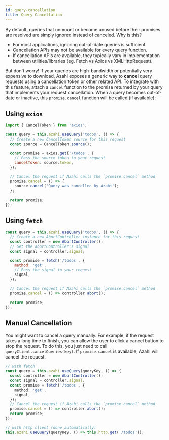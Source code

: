 ```yaml
---
id: query-cancellation
title: Query Cancellation
---
```


By default, queries that unmount or become unused before their promises are resolved are simply ignored instead of canceled. Why is this?

- For most applications, ignoring out-of-date queries is sufficient.
- Cancellation APIs may not be available for every query function.
- If cancellation APIs are available, they typically vary in implementation between utilities/libraries (eg. Fetch vs Axios vs XMLHttpRequest).

But don't worry! If your queries are high-bandwidth or potentially very expensive to download, Azahi exposes a generic way to **cancel** query requests using a cancellation token or other related API. To integrate with this feature, attach a `cancel` function to the promise returned by your query that implements your request cancellation. When a query becomes out-of-date or inactive, this `promise.cancel` function will be called (if available):

## Using `axios`

```js
import { CancelToken } from 'axios';

const query = this.azahi.useQuery('todos', () => {
  // Create a new CancelToken source for this request
  const source = CancelToken.source();

  const promise = axios.get('/todos', {
    // Pass the source token to your request
    cancelToken: source.token,
  });

  // Cancel the request if Azahi calls the `promise.cancel` method
  promise.cancel = () => {
    source.cancel('Query was cancelled by Azahi');
  };

  return promise;
});
```

## Using `fetch`

```js
const query = this.azahi.useQuery('todos', () => {
  // Create a new AbortController instance for this request
  const controller = new AbortController();
  // Get the abortController's signal
  const signal = controller.signal;

  const promise = fetch('/todos', {
    method: 'get',
    // Pass the signal to your request
    signal,
  });

  // Cancel the request if Azahi calls the `promise.cancel` method
  promise.cancel = () => controller.abort();

  return promise;
});
```

## Manual Cancellation

You might want to cancel a query manually. For example, if the request takes a long time to finish, you can allow the user to click a cancel button to stop the request. To do this, you just need to call `queryClient.cancelQueries(key)`. If `promise.cancel` is available, Azahi will cancel the request.

```ts
// with fetch
const query = this.azahi.useQuery(queryKey, () => {
  const controller = new AbortController();
  const signal = controller.signal;
  const promise = fetch('/todos', {
    method: 'get',
    signal,
  });
  // Cancel the request if Azahi calls the `promise.cancel` method
  promise.cancel = () => controller.abort();
  return promise;
});

// with http client (done automatically)
this.azahi.useQuery(queryKey, () => this.http.get('/todos'));
```
